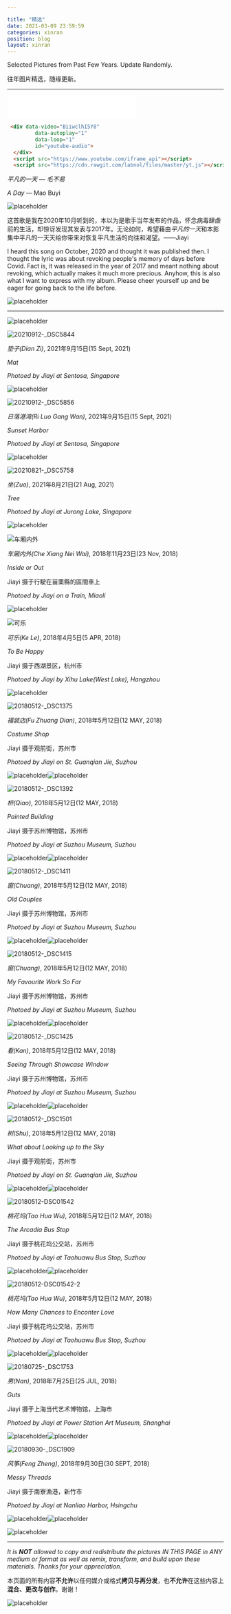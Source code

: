 ```yaml
---

title: "精选"
date: 2021-03-09 23:59:59
categories: xinran
position: blog
layout: xinran
---
```


Selected Pictures from Past Few Years. Update Randomly. 

往年图片精选，随缘更新。

---

<!-- <ul class="list-inline text-center">
<audio controls="controls">
    <source src="http://music.163.com/song/media/outer/url?id=569214247.mp3" type="audio/ogg">
    <source src="http://music.163.com/song/media/outer/url?id=569214247.mp3" type="audio/mpeg">
<embed height="50" width="1500" src="http://music.163.com/song/media/outer/url?id=569214247.mp3" />
</audio>
</ul> -->

<iframe frameborder="no" border="0" marginwidth="0" marginheight="0" width=298 height=52 src="//music.163.com/outchain/player?type=2&id=569214247&auto=1&height=32"></iframe>

```html
 <div data-video="BiiwclhI5Y8"
         data-autoplay="1"
         data-loop="1"
         id="youtube-audio">
  </div>
  <script src="https://www.youtube.com/iframe_api"></script>
  <script src="https://cdn.rawgit.com/labnol/files/master/yt.js"></script>
```

*平凡的一天 — 毛不易*

*A Day* — Mao Buyi

![placeholder](https://gitee.com/shieldgary/blogimage/raw/master/placeholder.png)

这首歌是我在2020年10月听到的，本以为是歌手当年发布的作品，怀念病毒肆虐前的生活，却惊讶发现其发表与2017年。无论如何，希望藉由*平凡的一天*和本影集中平凡的一天天给你带来对恢复平凡生活的向往和渴望。——Jiayi

I heard this  song on October, 2020 and thought it was published then. I thought the lyric was about revoking people's memory of days before Covid. Fact is, it was released in the year of 2017 and meant nothing about revoking, which actually makes it much more precious. Anyhow, this is also what I want to express with my album. Please cheer yourself up and be eager for going back to the life before.

![placeholder](https://gitee.com/shieldgary/blogimage/raw/master/placeholder.png)

---



![placeholder](https://gitee.com/shieldgary/blogimage/raw/master/placeholder.png)

![20210912-_DSC5844](https://i.loli.net/2021/10/10/rVKLknRvFOy13Zm.jpg)

*垫子(Dian Zi)*, 2021年9月15日(15 Sept, 2021)

*Mat*

*Photoed by Jiayi at Sentosa, Singapore*

![placeholder](https://gitee.com/shieldgary/blogimage/raw/master/placeholder.png)

![20210912-_DSC5856](https://i.loli.net/2021/10/10/kxvwj92NGniJFCr.jpg)

*日落港湾(Ri Luo Gang Wan)*, 2021年9月15日(15 Sept, 2021)

*Sunset Harbor*

*Photoed by Jiayi at Sentosa, Singapore*

![placeholder](https://gitee.com/shieldgary/blogimage/raw/master/placeholder.png)

![20210821-_DSC5758](https://i.loli.net/2021/10/10/Vbn4o3ldMZuv7J8.jpg)

*坐(Zuo)*, 2021年8月21日(21 Aug, 2021)

*Tree*

*Photoed by Jiayi at Jurong Lake, Singapore*

![placeholder](https://gitee.com/shieldgary/blogimage/raw/master/placeholder.png)

![车厢内外](https://gitee.com/shieldgary/blogimage/raw/master/20181123-_DSC2091.jpg)

*车厢内外(Che Xiang Nei Wai)*, 2018年11月23日(23 Nov, 2018)

*Inside or Out*

Jiayi 摄于行駛在苗栗縣的區間車上

*Photoed by Jiayi on a Train, Miaoli*

![placeholder](https://gitee.com/shieldgary/blogimage/raw/master/placeholder.png)

![可乐](https://i.loli.net/2021/03/09/KC2TyYxnbZGjdve.jpg)

*可乐(Ke Le)*, 2018年4月5日(5 APR, 2018)

*To Be Happy*

Jiayi 摄于西湖景区，杭州市

*Photoed by Jiayi by Xihu Lake(West Lake), Hangzhou*

![placeholder](https://gitee.com/shieldgary/blogimage/raw/master/placeholder.png)

![20180512-_DSC1375](https://i.loli.net/2021/03/09/rMevqAi3VpsSFUG.jpg)

*福装店(Fu Zhuang Dian)*, 2018年5月12日(12 MAY, 2018)

*Costume Shop*

Jiayi 摄于观前街，苏州市

*Photoed by Jiayi on St. Guanqian Jie, Suzhou*

![placeholder](https://gitee.com/shieldgary/blogimage/raw/master/placeholder.png)![placeholder](https://gitee.com/shieldgary/blogimage/raw/master/placeholder.png)

![20180512-_DSC1392](https://i.loli.net/2021/03/09/teAmRUMlvxoyjVD.jpg)

*桥(Qiao)*, 2018年5月12日(12 MAY, 2018)

*Painted Building*

Jiayi 摄于苏州博物馆，苏州市

*Photoed by Jiayi at Suzhou Museum, Suzhou*

![placeholder](https://gitee.com/shieldgary/blogimage/raw/master/placeholder.png)![placeholder](https://gitee.com/shieldgary/blogimage/raw/master/placeholder.png)

![20180512-_DSC1411](https://i.loli.net/2021/03/09/VX3ijBvuRLrEOxw.jpg)

*窗(Chuang)*, 2018年5月12日(12 MAY, 2018)

*Old Couples*

Jiayi 摄于苏州博物馆，苏州市

*Photoed by Jiayi at Suzhou Museum, Suzhou*

![placeholder](https://gitee.com/shieldgary/blogimage/raw/master/placeholder.png)![placeholder](https://gitee.com/shieldgary/blogimage/raw/master/placeholder.png)

![20180512-_DSC1415](https://i.loli.net/2021/03/09/fY3QnOiMyNhLVja.jpg)

*窗(Chuang)*, 2018年5月12日(12 MAY, 2018)

*My Favourite Work So Far*

Jiayi 摄于苏州博物馆，苏州市

*Photoed by Jiayi at Suzhou Museum, Suzhou*

![placeholder](https://gitee.com/shieldgary/blogimage/raw/master/placeholder.png)![placeholder](https://gitee.com/shieldgary/blogimage/raw/master/placeholder.png)

![20180512-_DSC1425](https://i.loli.net/2021/03/09/HDFVcLk3NAoS8eU.jpg)

*看(Kan)*, 2018年5月12日(12 MAY, 2018)

*Seeing Through Showcase Window*

Jiayi 摄于苏州博物馆，苏州市

*Photoed by Jiayi at Suzhou Museum, Suzhou*

![placeholder](https://gitee.com/shieldgary/blogimage/raw/master/placeholder.png)![placeholder](https://gitee.com/shieldgary/blogimage/raw/master/placeholder.png)

![20180512-_DSC1501](https://i.loli.net/2021/03/09/pS8CAg6vr3ZtwaN.jpg)

*树(Shu)*, 2018年5月12日(12 MAY, 2018)

*What about Looking up to the Sky*

Jiayi 摄于观前街，苏州市

*Photoed by Jiayi on St. Guanqian Jie, Suzhou*

![placeholder](https://gitee.com/shieldgary/blogimage/raw/master/placeholder.png)![placeholder](https://gitee.com/shieldgary/blogimage/raw/master/placeholder.png)

![20180512-DSC01542](https://i.loli.net/2021/03/09/9P36yBujlGqfb1N.jpg)

*桃花坞(Tao Hua Wu)*, 2018年5月12日(12 MAY, 2018)

*The Arcadia Bus Stop*

Jiayi 摄于桃花坞公交站，苏州市

*Photoed by Jiayi at Taohuawu Bus Stop, Suzhou*

![placeholder](https://gitee.com/shieldgary/blogimage/raw/master/placeholder.png)![placeholder](https://gitee.com/shieldgary/blogimage/raw/master/placeholder.png)

![20180512-DSC01542-2](https://i.loli.net/2021/03/09/xstMSayOpl9Pe7k.jpg)

*桃花坞(Tao Hua Wu)*, 2018年5月12日(12 MAY, 2018)

*How Many Chances to Enconter Love*

Jiayi 摄于桃花坞公交站，苏州市

*Photoed by Jiayi at Taohuawu Bus Stop, Suzhou*

![placeholder](https://gitee.com/shieldgary/blogimage/raw/master/placeholder.png)![placeholder](https://gitee.com/shieldgary/blogimage/raw/master/placeholder.png)

![20180725-_DSC1753](https://i.loli.net/2021/03/09/JDc3aOzgEH4tkPR.jpg)

*男(Nan)*, 2018年7月25日(25 JUL, 2018)

*Guts*

Jiayi 摄于上海当代艺术博物馆，上海市

*Photoed by Jiayi at Power Station Art Museum, Shanghai*

![placeholder](https://gitee.com/shieldgary/blogimage/raw/master/placeholder.png)![placeholder](https://gitee.com/shieldgary/blogimage/raw/master/placeholder.png)

![20180930-_DSC1909](https://i.loli.net/2021/03/09/o5birkpsnaYuq1O.jpg)

*风筝(Feng Zheng)*, 2018年9月30日(30 SEPT, 2018)

*Messy Threads*

Jiayi 摄于南寮漁港，新竹市

*Photoed by Jiayi at Nanliao Harbor, Hsingchu*

![placeholder](https://gitee.com/shieldgary/blogimage/raw/master/placeholder.png)![placeholder](https://gitee.com/shieldgary/blogimage/raw/master/placeholder.png)





![placeholder](https://gitee.com/shieldgary/blogimage/raw/master/placeholder.png)



---

*It is **NOT** allowed to copy and redistribute the pictures IN THIS PAGE in ANY medium or format as well as remix, transform, and build upon these materials. Thanks for your appreciation.*

本页面的所有内容**不允许**以任何媒介或格式**拷贝与再分发**，也**不允许**在这些内容上**混合、更改与创作**。谢谢！

![placeholder](https://gitee.com/shieldgary/blogimage/raw/master/placeholder.png)
